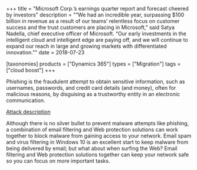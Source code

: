+++
title = "Microsoft Corp.’s earnings quarter report and forecast cheered by investors"
description = "“We had an incredible year, surpassing $100 billion in revenue as a result of our teams’ relentless focus on customer success and the trust customers are placing in Microsoft,” said Satya Nadella, chief executive officer of Microsoft. “Our early investments in the intelligent cloud and intelligent edge are paying off, and we will continue to expand our reach in large and growing markets with differentiated innovation.”"
date = 2018-07-23

[taxonomies]
products = ["Dynamics 365"]
types = ["Migration"]
tags = ["cloud boost"]
+++

Phishing is the fraudulent attempt to obtain sensitive information, such
as usernames, passwords, and credit card details (and money), often for
malicious reasons, by disguising as a trustworthy entity in an
electronic communication.

[Attack
description](https://www.avanan.com/resources/zerofont-phishing-attack)

Although there is no silver bullet to prevent malware attempts like
phishing, a combination of email filtering and Web protection solutions
can work together to block malware from gaining access to your network.
Email spam and virus filtering in Windows 10 is an excellent start to
keep malware from being delivered by email; but what about when surfing
the Web? Email filtering and Web protection solutions together can
keep your network safe so you can focus on more important tasks.
